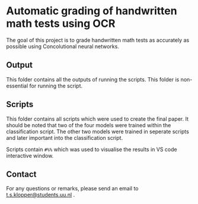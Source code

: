 # Automatic grading of handwritten math tests using OCR
The goal of this project is to grade handwritten math tests as accurately as possible using Concolutional neural networks. 


## Output
This folder contains all the outputs of running the scripts. This folder is non-essential for running the script. 


## Scripts 
This folder contains all scripts which were used to create the final paper. 
It should be noted that two of the four models were trained within the classification script. 
The other two models were trained in seperate scripts and later important into the classification script. 

Scripts contain `#%%` which was used to visualise the results in VS code interactive window. 


## Contact 
For any questions or remarks, please send an email to t.s.klopper@students.uu.nl .